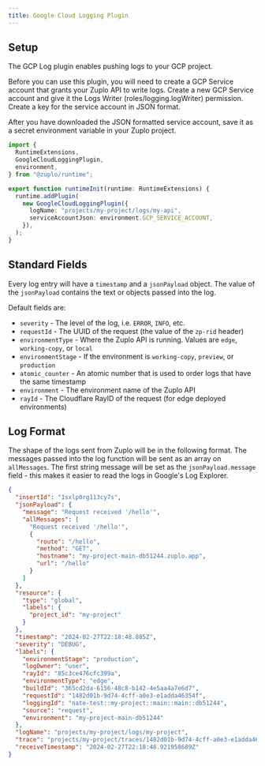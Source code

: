 ```yaml
---
title: Google Cloud Logging Plugin
---
```


## Setup

The GCP Log plugin enables pushing logs to your GCP project.

Before you can use this plugin, you will need to create a GCP Service account
that grants your Zuplo API to write logs. Create a new GCP Service account and
give it the Logs Writer (roles/logging.logWriter) permission. Create a key for
the service account in JSON format.

After you have downloaded the JSON formatted service account, save it as a
secret environment variable in your Zuplo project.

```ts title="modules/zuplo.runtime.ts"
import {
  RuntimeExtensions,
  GoogleCloudLoggingPlugin,
  environment,
} from "@zuplo/runtime";

export function runtimeInit(runtime: RuntimeExtensions) {
  runtime.addPlugin(
    new GoogleCloudLoggingPlugin({
      logName: "projects/my-project/logs/my-api",
      serviceAccountJson: environment.GCP_SERVICE_ACCOUNT,
    }),
  );
}
```

## Standard Fields

Every log entry will have a `timestamp` and a `jsonPayload` object. The value of
the `jsonPayload` contains the text or objects passed into the log.

Default fields are:

- `severity` - The level of the log, i.e. `ERROR`, `INFO`, etc.
- `requestId` - The UUID of the request (the value of the `zp-rid` header)
- `environmentType` - Where the Zuplo API is running. Values are `edge`,
  `working-copy`, or `local`
- `environmentStage` - If the environment is `working-copy`, `preview`, or
  `production`
- `atomic_counter` - An atomic number that is used to order logs that have the
  same timestamp
- `environment` - The environment name of the Zuplo API
- `rayId` - The Cloudflare RayID of the request (for edge deployed environments)

## Log Format

The shape of the logs sent from Zuplo will be in the following format. The
messages passed into the log function will be sent as an array on `allMessages`.
The first string message will be set as the `jsonPayload.message` field - this
makes it easier to read the logs in Google's Log Explorer.

```json
{
  "insertId": "1sxlp0rg113cy7s",
  "jsonPayload": {
    "message": "Request received '/hello'",
    "allMessages": [
      "Request received '/hello'",
      {
        "route": "/hello",
        "method": "GET",
        "hostname": "my-project-main-db51244.zuplo.app",
        "url": "/hello"
      }
    ]
  },
  "resource": {
    "type": "global",
    "labels": {
      "project_id": "my-project"
    }
  },
  "timestamp": "2024-02-27T22:18:48.885Z",
  "severity": "DEBUG",
  "labels": {
    "environmentStage": "production",
    "logOwner": "user",
    "rayId": "85c3ce476cfc399a",
    "environmentType": "edge",
    "buildId": "365cd2da-6156-48c8-b142-4e5aa4a7e6d7",
    "requestId": "1482d01b-9d74-4cff-a0e3-e1adda46354f",
    "loggingId": "nate-test::my-project::main::main::db51244",
    "source": "request",
    "environment": "my-project-main-db51244"
  },
  "logName": "projects/my-project/logs/my-project",
  "trace": "projects/my-project/traces/1482d01b-9d74-4cff-a0e3-e1adda46354f",
  "receiveTimestamp": "2024-02-27T22:18:48.921958689Z"
}
```
